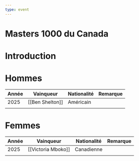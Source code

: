 ```yaml
---
type: event
---
```


# Masters 1000 du Canada

# Introduction

# Hommes

| Année | Vainqueur       | Nationalité | Remarque |
| ----- | --------------- | ----------- | -------- |
| 2025  | [[Ben Shelton]] | Américain   |          |
|       |                 |             |          |
# Femmes

| Année | Vainqueur          | Nationalité | Remarque |
| ----- | ------------------ | ----------- | -------- |
| 2025  | [[Victoria Mboko]] | Canadienne  |          |
|       |                    |             |          |
